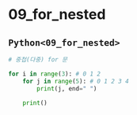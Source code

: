 # 09_for_nested

## `Python<09_for_nested>`
```py
# 중첩(다중) for 문

for i in range(3): # 0 1 2
    for j in range(5): # 0 1 2 3 4 
        print(j, end=" ")
    
    print()
```


